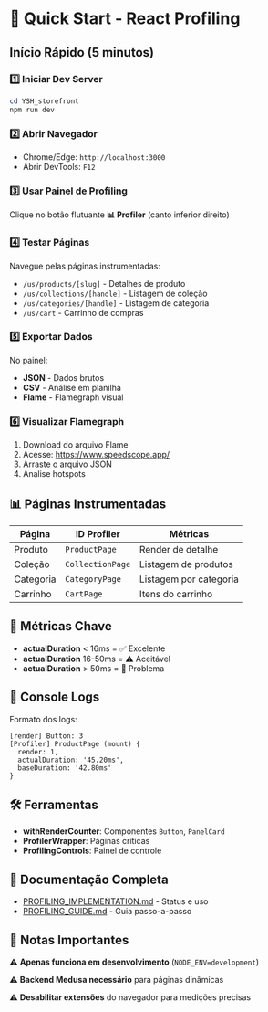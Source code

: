 # 🚀 Quick Start - React Profiling

## Início Rápido (5 minutos)

### 1️⃣ Iniciar Dev Server

```powershell
cd YSH_storefront
npm run dev
```

### 2️⃣ Abrir Navegador

- Chrome/Edge: `http://localhost:3000`
- Abrir DevTools: `F12`

### 3️⃣ Usar Painel de Profiling

Clique no botão flutuante **📊 Profiler** (canto inferior direito)

### 4️⃣ Testar Páginas

Navegue pelas páginas instrumentadas:

- `/us/products/[slug]` - Detalhes de produto
- `/us/collections/[handle]` - Listagem de coleção
- `/us/categories/[handle]` - Listagem de categoria
- `/us/cart` - Carrinho de compras

### 5️⃣ Exportar Dados

No painel:

- **JSON** - Dados brutos
- **CSV** - Análise em planilha
- **Flame** - Flamegraph visual

### 6️⃣ Visualizar Flamegraph

1. Download do arquivo Flame
2. Acesse: <https://www.speedscope.app/>
3. Arraste o arquivo JSON
4. Analise hotspots

## 📊 Páginas Instrumentadas

| Página | ID Profiler | Métricas |
|--------|-------------|----------|
| Produto | `ProductPage` | Render de detalhe |
| Coleção | `CollectionPage` | Listagem de produtos |
| Categoria | `CategoryPage` | Listagem por categoria |
| Carrinho | `CartPage` | Itens do carrinho |

## 🎯 Métricas Chave

- **actualDuration** < 16ms = ✅ Excelente
- **actualDuration** 16-50ms = ⚠️ Aceitável
- **actualDuration** > 50ms = 🔴 Problema

## 📝 Console Logs

Formato dos logs:

```
[render] Button: 3
[Profiler] ProductPage (mount) {
  render: 1,
  actualDuration: '45.20ms',
  baseDuration: '42.80ms'
}
```

## 🛠️ Ferramentas

- **withRenderCounter**: Componentes `Button`, `PanelCard`
- **ProfilerWrapper**: Páginas críticas
- **ProfilingControls**: Painel de controle

## 📖 Documentação Completa

- [PROFILING_IMPLEMENTATION.md](./PROFILING_IMPLEMENTATION.md) - Status e uso
- [PROFILING_GUIDE.md](./PROFILING_GUIDE.md) - Guia passo-a-passo

## 🚨 Notas Importantes

⚠️ **Apenas funciona em desenvolvimento** (`NODE_ENV=development`)

⚠️ **Backend Medusa necessário** para páginas dinâmicas

⚠️ **Desabilitar extensões** do navegador para medições precisas
